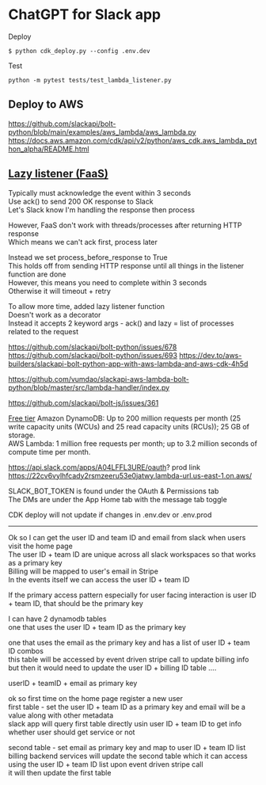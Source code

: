 # ChatGPT for Slack app

Deploy
```
$ python cdk_deploy.py --config .env.dev
```

Test
```
python -m pytest tests/test_lambda_listener.py
```


## Deploy to AWS
https://github.com/slackapi/bolt-python/blob/main/examples/aws_lambda/aws_lambda.py
https://docs.aws.amazon.com/cdk/api/v2/python/aws_cdk.aws_lambda_python_alpha/README.html   

## [Lazy listener (FaaS)](https://slack.dev/bolt-python/concepts#lazy-listeners)
Typically must acknowledge the event within 3 seconds    
Use ack() to send 200 OK response to Slack   
Let's Slack know I'm handling the response then process 

However, FaaS don't work with threads/processes after returning HTTP response   
Which means we can't ack first, process later    

Instead we set process_before_response to True   
This holds off from sending HTTP response until all things in the listener function are done   
However, this means you need to complete within 3 seconds    
Otherwise it will timeout + retry    

To allow more time, added lazy listener function    
Doesn't work as a decorator    
Instead it accepts 2 keyword args - ack() and lazy = list of processes related to the request 

https://github.com/slackapi/bolt-python/issues/678
https://github.com/slackapi/bolt-python/issues/693
https://dev.to/aws-builders/slackapi-bolt-python-app-with-aws-lambda-and-aws-cdk-4h5d

https://github.com/vumdao/slackapi-aws-lambda-bolt-python/blob/master/src/lambda-handler/index.py

https://github.com/slackapi/bolt-js/issues/361

[Free tier](https://docs.aws.amazon.com/whitepapers/latest/how-aws-pricing-works/get-started-with-the-aws-free-tier.html)
Amazon DynamoDB: Up to 200 million requests per month (25 write capacity units (WCUs) and 25 read capacity units (RCUs)); 25 GB of storage.    
AWS Lambda: 1 million free requests per month; up to 3.2 million seconds of compute time per month.   

https://api.slack.com/apps/A04LFFL3URE/oauth?
prod link   
https://22cv6vylhfcady2rsmzeeru53e0jatwy.lambda-url.us-east-1.on.aws/

SLACK_BOT_TOKEN is found under the OAuth & Permissions tab      
The DMs are under the App Home tab with the message tab toggle    

CDK deploy will not update if changes in .env.dev or .env.prod   

---

Ok so I can get the user ID and team ID and email from slack when users visit the home page     
The user ID + team ID are unique across all slack workspaces so that works as a primary key    
Billing will be mapped to user's email in Stripe     
In the events itself we can access the user ID + team ID   

If the primary access pattern especially for user facing interaction is user ID + team ID, that should be the primary key   

I can have 2 dynamodb tables   
one that uses the user ID + team ID as the primary key 

one that uses the email as the primary key and has a list of user ID + team ID combos     
this table will be accessed by event driven stripe call to update billing info    
but then it would need to update the user ID + billing ID table ....    

userID + teamID + email as primary key    

ok so first time on the home page register a new user   
first table - set the user ID + team ID as a primary key and email will be a value along with other metadata    
slack app will query first table directly usin user ID + team ID to get info whether user should get service or not   

second table - set email as primary key and map to user ID + team ID list    
billing backend services will update the second table which it can access using the user ID + team ID list upon event driven stripe call    
it will then update the first table    

